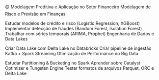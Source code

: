 🟡 Modelagem Preditiva e Aplicação no Setor Financeiro
 Modelagem de Risco e Previsão em Finanças

 Estudar modelos de crédito e risco (Logistic Regression, XGBoost)
 Implementar detecção de fraudes (Random Forest, Isolation Forest)
 Trabalhar com séries temporais (ARIMA, Prophet)
 Engenharia de Dados e Data Lakes

 Criar Data Lake com Delta Lake no Databricks
 Criar pipeline de ingestão Kafka + Spark Streaming
 Otimização de Performance no Big Data

 Estudar Partitioning & Bucketing no Spark
 Aprender sobre Catalyst Optimizer e Tungsten Engine
 Testar formatos de arquivos Parquet, ORC e Delta Lake